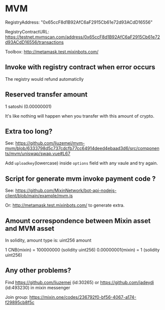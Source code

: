 # MVM

RegistryAddress: "0x65ccF8d1B92AfC6aF2915Cb61e72d93ACdD16556"

RegistryContractURL: https://testnet.mvmscan.com/address/0x65ccF8d1B92AfC6aF2915Cb61e72d93ACdD16556/transactions

Toolbox: http://metamask.test.mixinbots.com/

## Invoke with registry contract when error occurs

The registry would refund automaticlly

## Reserved transfer amount

1 satoshi (0.00000001)

It's like nothing will happen when you transfer with this amount of crypto.

## Extra too long?

See: https://github.com/liuzemei/mvm-mvm/blob/6333798d5c737cdcfb77cc64914deed4ebaad3d6/src/components/mvm/uniswap/swap.vue#L67

Add `uploadkey`(lowercase) inside `options` field with any vaule and try again.

## Script for generate mvm invoke payment code ?

See: https://github.com/MixinNetwork/bot-api-nodejs-client/blob/main/example/mvm.js

Or: http://metamask.test.mixinbots.com/ to generate extra.

## Amount correspondence between Mixin asset and MVM asset

In solidity, amount type is: uint256 amount

1 CNB(mixin) = 100000000 (solidity uint256)
0.00000001(mixin) = 1 (solidity uint256)


## Any other problems?

Find https://github.com/liuzemei (id:30265) or https://github.com/jadeydi (id:493230) in mixin messenger 

Join group: https://mixin.one/codes/236792f0-bf56-4067-a174-f29895cb8f5c
